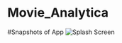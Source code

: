 # Movie_Analytica

#Snapshots of App
![Splash Screen](https://user-images.githubusercontent.com/25931598/45235305-193e1c80-b2f6-11e8-9ed1-f5a77b4a835f.png=250x250)
